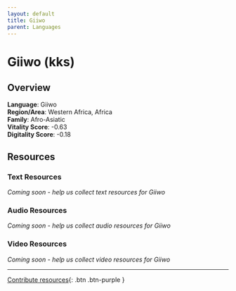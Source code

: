 ```yaml
---
layout: default
title: Giiwo
parent: Languages
---
```


# Giiwo (kks)

## Overview

**Language**: Giiwo  
**Region/Area**: Western Africa, Africa  
**Family**: Afro-Asiatic  
**Vitality Score**: -0.63  
**Digitality Score**: -0.18  

## Resources

### Text Resources
*Coming soon - help us collect text resources for Giiwo*

### Audio Resources
*Coming soon - help us collect audio resources for Giiwo*

### Video Resources
*Coming soon - help us collect video resources for Giiwo*

---

[Contribute resources](https://fairtrain.github.io/){: .btn .btn-purple }
